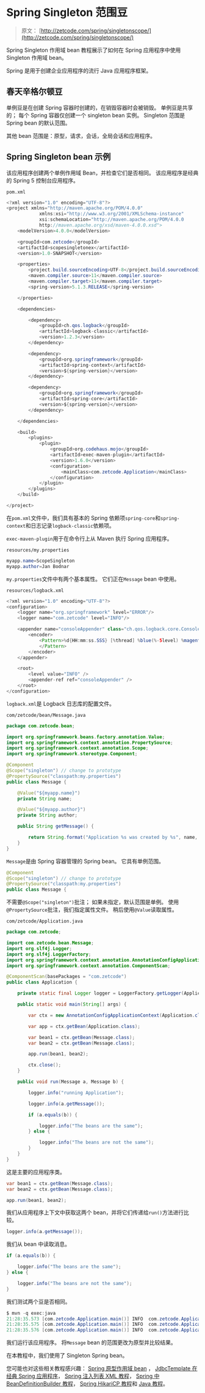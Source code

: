 # Spring Singleton 范围豆

> 原文： [http://zetcode.com/spring/singletonscope/](http://zetcode.com/spring/singletonscope/)

Spring Singleton 作用域 bean 教程展示了如何在 Spring 应用程序中使用 Singleton 作用域 bean。

Spring 是用于创建企业应用程序的流行 Java 应用程序框架。

## 春天辛格尔顿豆

单例豆是在创建 Spring 容器时创建的，在销毁容器时会被销毁。 单例豆是共享的； 每个 Spring 容器仅创建一个 singleton bean 实例。 Singleton 范围是 Spring bean 的默认范围。

其他 bean 范围是：原型，请求，会话，全局会话和应用程序。

## Spring Singleton bean 示例

该应用程序创建两个单例作用域 Bean，并检查它们是否相同。 该应用程序是经典的 Spring 5 控制台应用程序。

`pom.xml`

```java
<?xml version="1.0" encoding="UTF-8"?>
<project xmlns="http://maven.apache.org/POM/4.0.0"
            xmlns:xsi="http://www.w3.org/2001/XMLSchema-instance"
            xsi:schemaLocation="http://maven.apache.org/POM/4.0.0
            http://maven.apache.org/xsd/maven-4.0.0.xsd">
    <modelVersion>4.0.0</modelVersion>

    <groupId>com.zetcode</groupId>
    <artifactId>scopesingletonex</artifactId>
    <version>1.0-SNAPSHOT</version>

    <properties>
        <project.build.sourceEncoding>UTF-8</project.build.sourceEncoding>
        <maven.compiler.source>11</maven.compiler.source>
        <maven.compiler.target>11</maven.compiler.target>
        <spring-version>5.1.3.RELEASE</spring-version>

    </properties>

    <dependencies>

        <dependency>
            <groupId>ch.qos.logback</groupId>
            <artifactId>logback-classic</artifactId>
            <version>1.2.3</version>
        </dependency>

        <dependency>
            <groupId>org.springframework</groupId>
            <artifactId>spring-context</artifactId>
            <version>${spring-version}</version>
        </dependency>

        <dependency>
            <groupId>org.springframework</groupId>
            <artifactId>spring-core</artifactId>
            <version>${spring-version}</version>
        </dependency>

    </dependencies>

    <build>
        <plugins>
            <plugin>
                <groupId>org.codehaus.mojo</groupId>
                <artifactId>exec-maven-plugin</artifactId>
                <version>1.6.0</version>
                <configuration>
                    <mainClass>com.zetcode.Application</mainClass>
                </configuration>
            </plugin>
        </plugins>
    </build>

</project>

```

在`pom.xml`文件中，我们具有基本的 Spring 依赖项`spring-core`和`spring-context`和日志记录`logback-classic`依赖项。

`exec-maven-plugin`用于在命令行上从 Maven 执行 Spring 应用程序。

`resources/my.properties`

```java
myapp.name=ScopeSingleton
myapp.author=Jan Bodnar

```

`my.properties`文件中有两个基本属性。 它们正在`Message` bean 中使用。

`resources/logback.xml`

```java
<?xml version="1.0" encoding="UTF-8"?>
<configuration>
    <logger name="org.springframework" level="ERROR"/>
    <logger name="com.zetcode" level="INFO"/>

    <appender name="consoleAppender" class="ch.qos.logback.core.ConsoleAppender">
        <encoder>
            <Pattern>%d{HH:mm:ss.SSS} [%thread] %blue(%-5level) %magenta(%logger{36}) - %msg %n
            </Pattern>
        </encoder>
    </appender>

    <root>
        <level value="INFO" />
        <appender-ref ref="consoleAppender" />
    </root>
</configuration>

```

`logback.xml`是 Logback 日志库的配置文件。

`com/zetcode/bean/Message.java`

```java
package com.zetcode.bean;

import org.springframework.beans.factory.annotation.Value;
import org.springframework.context.annotation.PropertySource;
import org.springframework.context.annotation.Scope;
import org.springframework.stereotype.Component;

@Component
@Scope("singleton") // change to prototype
@PropertySource("classpath:my.properties")
public class Message {

    @Value("${myapp.name}")
    private String name;

    @Value("${myapp.author}")
    private String author;

    public String getMessage() {

        return String.format("Application %s was created by %s", name, author);
    }
}

```

`Message`是由 Spring 容器管理的 Spring bean。 它具有单例范围。

```java
@Component
@Scope("singleton") // change to prototype
@PropertySource("classpath:my.properties")
public class Message {

```

不需要`@Scope("singleton")`批注； 如果未指定，默认范围是单例。 使用`@PropertySource`批注，我们指定属性文件。 稍后使用`@Value`读取属性。

`com/zetcode/Application.java`

```java
package com.zetcode;

import com.zetcode.bean.Message;
import org.slf4j.Logger;
import org.slf4j.LoggerFactory;
import org.springframework.context.annotation.AnnotationConfigApplicationContext;
import org.springframework.context.annotation.ComponentScan;

@ComponentScan(basePackages = "com.zetcode")
public class Application {

    private static final Logger logger = LoggerFactory.getLogger(Application.class);

    public static void main(String[] args) {

        var ctx = new AnnotationConfigApplicationContext(Application.class);

        var app = ctx.getBean(Application.class);

        var bean1 = ctx.getBean(Message.class);
        var bean2 = ctx.getBean(Message.class);

        app.run(bean1, bean2);

        ctx.close();
    }

    public void run(Message a, Message b) {

        logger.info("running Application");

        logger.info(a.getMessage());

        if (a.equals(b)) {

            logger.info("The beans are the same");
        } else {

            logger.info("The beans are not the same");
        }
    }
}

```

这是主要的应用程序类。

```java
var bean1 = ctx.getBean(Message.class);
var bean2 = ctx.getBean(Message.class);

app.run(bean1, bean2);

```

我们从应用程序上下文中获取这两个 bean，并将它们传递给`run()`方法进行比较。

```java
logger.info(a.getMessage());

```

我们从 bean 中读取消息。

```java
if (a.equals(b)) {

    logger.info("The beans are the same");
} else {

    logger.info("The beans are not the same");
}

```

我们测试两个豆是否相同。

```java
$ mvn -q exec:java
21:28:35.573 [com.zetcode.Application.main()] INFO  com.zetcode.Application - running Application
21:28:35.575 [com.zetcode.Application.main()] INFO  com.zetcode.Application - Application ScopeSingleton was created by Jan Bodnar
21:28:35.576 [com.zetcode.Application.main()] INFO  com.zetcode.Application - The beans are the same

```

我们运行该应用程序。 将`Message` bean 的范围更改为原型并比较结果。

在本教程中，我们使用了 Singleton Spring bean。

您可能也对这些相关教程感兴趣： [Spring 原型作用域 bean](/spring/prototypescope/) ， [JdbcTemplate 在经典 Spring 应用程序](/articles/springjdbctemplate/)， [Spring 注入列表 XML 教程](/spring/injectlistxml/)， [Spring 中 BeanDefinitionBuilder 教程](/spring/beandefinitionbuilder/)， [Spring HikariCP 教程](/articles/springhikaricp/)和 [Java 教程](/lang/java/)。